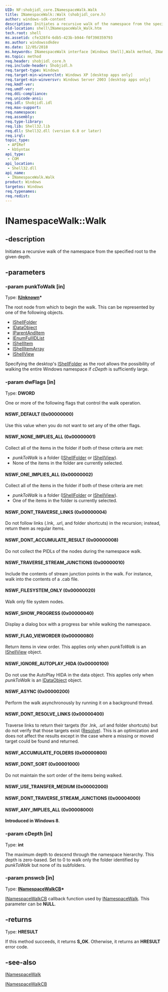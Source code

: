 ```yaml
---
UID: NF:shobjidl_core.INamespaceWalk.Walk
title: INamespaceWalk::Walk (shobjidl_core.h)
author: windows-sdk-content
description: Initiates a recursive walk of the namespace from the specified root to the given depth.
old-location: shell\INamespaceWalk_Walk.htm
tech.root: shell
ms.assetid: cfe328f4-6db5-423b-b944-f0f390359793
ms.author: windowssdkdev
ms.date: 12/05/2018
ms.keywords: INamespaceWalk interface [Windows Shell],Walk method, INamespaceWalk.Walk, INamespaceWalk::Walk, NSWF_ACCUMULATE_FOLDERS, NSWF_ANY_IMPLIES_ALL, NSWF_ASYNC, NSWF_DEFAULT, NSWF_DONT_ACCUMULATE_RESULT, NSWF_DONT_RESOLVE_LINKS, NSWF_DONT_SORT, NSWF_DONT_TRAVERSE_LINKS, NSWF_DONT_TRAVERSE_STREAM_JUNCTIONS, NSWF_FILESYSTEM_ONLY, NSWF_FLAG_VIEWORDER, NSWF_IGNORE_AUTOPLAY_HIDA, NSWF_NONE_IMPLIES_ALL, NSWF_ONE_IMPLIES_ALL, NSWF_SHOW_PROGRESS, NSWF_TRAVERSE_STREAM_JUNCTIONS, NSWF_USE_TRANSFER_MEDIUM, Walk, Walk method [Windows Shell], Walk method [Windows Shell],INamespaceWalk interface, _win32_INamespaceWalk_Walk, shell.INamespaceWalk_Walk, shobjidl_core/INamespaceWalk::Walk
ms.topic: method
req.header: shobjidl_core.h
req.include-header: Shobjidl.h
req.target-type: Windows
req.target-min-winverclnt: Windows XP [desktop apps only]
req.target-min-winversvr: Windows Server 2003 [desktop apps only]
req.kmdf-ver: 
req.umdf-ver: 
req.ddi-compliance: 
req.unicode-ansi: 
req.idl: Shobjidl.idl
req.max-support: 
req.namespace: 
req.assembly: 
req.type-library: 
req.lib: Shell32.lib
req.dll: Shell32.dll (version 6.0 or later)
req.irql: 
topic_type:
 - APIRef
 - kbSyntax
api_type:
 - COM
api_location:
 - Shell32.dll
api_name:
 - INamespaceWalk.Walk
product: Windows
targetos: Windows
req.typenames: 
req.redist: 
---
```


# INamespaceWalk::Walk


## -description


Initiates a recursive walk of the namespace from the specified root to the given depth.


## -parameters




### -param punkToWalk [in]

Type: <b><a href="https://msdn.microsoft.com/33f1d79a-33fc-4ce5-a372-e08bda378332">IUnknown</a>*</b>

The root node from which to begin the walk. This can be represented by one of the following objects.



<ul>
<li>
<a href="https://msdn.microsoft.com/35190a72-298b-4554-b924-e1357b583a99">IShellFolder</a>
</li>
<li>
<a href="https://msdn.microsoft.com/8a002deb-2727-456c-8078-a9b0d5893ed4">IDataObject</a>
</li>
<li>
<a href="https://msdn.microsoft.com/5cca426f-73fb-4b39-8eb0-16c01673c311">IParentAndItem</a>
</li>
<li>
<a href="https://msdn.microsoft.com/1350e914-7935-42dd-b1b0-e447589dfb12">IEnumFullIDList</a>
</li>
<li>
<a href="https://msdn.microsoft.com/599b9c0a-df04-4dbd-a5a6-a8736eecc560">IShellItem</a>
</li>
<li>
<a href="https://msdn.microsoft.com/348213d1-c03f-4c38-9d13-3b1009d94e07">IShellItemArray</a>
</li>
<li>
<a href="https://msdn.microsoft.com/91438583-e4f1-456f-a130-2a45846fd725">IShellView</a>
</li>
</ul>
Specifying the desktop's <a href="https://msdn.microsoft.com/35190a72-298b-4554-b924-e1357b583a99">IShellFolder</a> as the root allows the possibility of walking the entire Windows namespace if <i>cDepth</i> is sufficiently large.


### -param dwFlags [in]

Type: <b>DWORD</b>

One or more of the following flags that control the walk operation.



#### NSWF_DEFAULT (0x00000000)

Use this value when you do not want to set any of the other flags.



#### NSWF_NONE_IMPLIES_ALL (0x00000001)

Collect all of the items in the folder if both of these criteria are met: 
                                
                                

<ul>
<li><i>punkToWalk</i> is a folder (<a href="https://msdn.microsoft.com/35190a72-298b-4554-b924-e1357b583a99">IShellFolder</a> or <a href="https://msdn.microsoft.com/91438583-e4f1-456f-a130-2a45846fd725">IShellView</a>).</li>
<li>None of the items in the folder are currently selected.</li>
</ul>


#### NSWF_ONE_IMPLIES_ALL (0x00000002)

Collect all of the items in the folder if both of these criteria are met: 
                                
                                

<ul>
<li><i>punkToWalk</i> is a folder (<a href="https://msdn.microsoft.com/35190a72-298b-4554-b924-e1357b583a99">IShellFolder</a> or <a href="https://msdn.microsoft.com/91438583-e4f1-456f-a130-2a45846fd725">IShellView</a>).</li>
<li>One of the items in the folder is currently selected.</li>
</ul>


#### NSWF_DONT_TRAVERSE_LINKS (0x00000004)

Do not follow links (.lnk, .url, and folder shortcuts) in the recursion; instead, return them as regular items.



#### NSWF_DONT_ACCUMULATE_RESULT (0x00000008)

Do not collect the PIDLs of the nodes during the namespace walk.



#### NSWF_TRAVERSE_STREAM_JUNCTIONS (0x00000010)

Include the contents of stream junction points in the walk. For instance, walk into the contents of a .cab file.



#### NSWF_FILESYSTEM_ONLY (0x00000020)

Walk only file system nodes.



#### NSWF_SHOW_PROGRESS (0x00000040)

Display a dialog box with a progress bar while walking the namespace.



#### NSWF_FLAG_VIEWORDER (0x00000080)

Return items in view order. This applies only when <i>punkToWalk</i> is an <a href="https://msdn.microsoft.com/91438583-e4f1-456f-a130-2a45846fd725">IShellView</a> object.



#### NSWF_IGNORE_AUTOPLAY_HIDA (0x00000100)

Do not use the AutoPlay HIDA in the data object. This applies only when <i>punkToWalk</i> is an <a href="https://msdn.microsoft.com/8a002deb-2727-456c-8078-a9b0d5893ed4">IDataObject</a> object.



#### NSWF_ASYNC (0x00000200)

Perform the walk asynchronously by running it on a background thread.



#### NSWF_DONT_RESOLVE_LINKS (0x00000400)

Traverse links to return their targets (for .lnk, .url and folder shortcuts) but do not verify that those targets exist (<a href="https://msdn.microsoft.com/a31f1d6d-7b87-4777-89a8-a032b7629b7e">Resolve</a>). This is an optimization and does not affect the results except in the case where a missing or moved target could be found and returned.



#### NSWF_ACCUMULATE_FOLDERS (0x00000800)



#### NSWF_DONT_SORT (0x00001000)

Do not maintain the sort order of the items being walked.



#### NSWF_USE_TRANSFER_MEDIUM (0x00002000)



#### NSWF_DONT_TRAVERSE_STREAM_JUNCTIONS (0x00004000)



#### NSWF_ANY_IMPLIES_ALL (0x00008000)

<b>Introduced in Windows 8</b>.


### -param cDepth [in]

Type: <b>int</b>

The maximum depth to descend through the namespace hierarchy. This depth is zero-based. Set to 0 to walk only the folder identified by <i>punkToWalk</i> but none of its subfolders.


### -param pnswcb [in]

Type: <b><a href="https://msdn.microsoft.com/15244d6e-6cd7-4dee-8e4e-2533d5a60ae7">INamespaceWalkCB</a>*</b>


<a href="https://msdn.microsoft.com/15244d6e-6cd7-4dee-8e4e-2533d5a60ae7">INamespaceWalkCB</a> callback function used by <a href="https://msdn.microsoft.com/164732ae-1c72-465c-a16b-a8eeaa9cc185">INamespaceWalk</a>. This parameter can be <b>NULL</b>.


## -returns



Type: <b>HRESULT</b>

If this method succeeds, it returns <b xmlns:loc="http://microsoft.com/wdcml/l10n">S_OK</b>. Otherwise, it returns an <b xmlns:loc="http://microsoft.com/wdcml/l10n">HRESULT</b> error code.




## -see-also




<a href="https://msdn.microsoft.com/164732ae-1c72-465c-a16b-a8eeaa9cc185">INamespaceWalk</a>



<a href="https://msdn.microsoft.com/15244d6e-6cd7-4dee-8e4e-2533d5a60ae7">INamespaceWalkCB</a>
 

 


